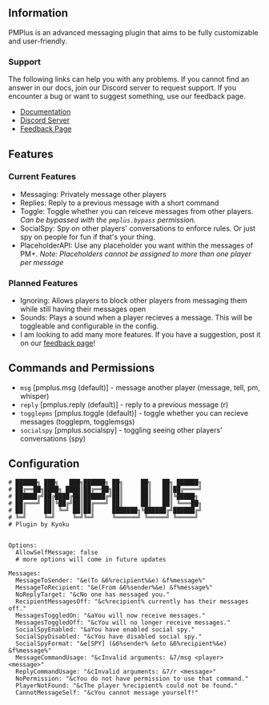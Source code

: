 ## Information
PMPlus is an advanced messaging plugin that aims to be fully customizable and user-friendly.
### Support
The following links can help you with any problems. If you cannot find an answer in our docs, join our Discord server to request support. If you encounter a bug or want to suggest something, use our feedback page.
- [Documentation](https://docs.crowned.dev/plugins/pm+)
- [Discord Server](https://discord.crowned.dev)
- [Feedback Page](https://feedback.crowned.dev)

## Features
### Current Features
- Messaging: Privately message other players
- Replies: Reply to a previous message with a short command
- Toggle: Toggle whether you can reiceve messages from other players. _Can be bypassed with the `pmplus.bypass` permission._
- SocialSpy: Spy on other players' conversations to enforce rules. Or just spy on people for fun if that's your thing.
- PlaceholderAPI: Use any placeholder you want within the messages of PM+. _Note: Placeholders cannot be assigned to more than one player per message_

### Planned Features
- Ignoring: Allows players to block other players from messaging them while still having their messages open
- Sounds: Plays a sound when a player recieves a message. This will be toggleable and configurable in the config.
- I am looking to add many more features. If you have a suggestion, post it on our [feedback page](https://feedback.crowned.dev)!

## Commands and Permissions
- `msg` [pmplus.msg (default)] - message another player (message, tell, pm, whisper)
- `reply` [pmplus.reply (default)] - reply to a previous message (r)
- `togglepms` [pmplus.toggle (default)] - toggle whether you can recieve messages (togglepm, togglemsgs)
- `socialspy` [pmplus.socialspy] - toggling seeing other players' conversations (spy)

## Configuration
```
# ██████╗ ███╗   ███╗██████╗ ██╗     ██╗   ██╗ ██████╗
# ██╔══██╗████╗ ████║██╔══██╗██║     ██║   ██║██╔════╝
# ██████╔╝██╔████╔██║██████╔╝██║     ██║   ██║╚█████╗
# ██╔═══╝ ██║╚██╔╝██║██╔═══╝ ██║     ██║   ██║ ╚═══██╗
# ██║     ██║ ╚═╝ ██║██║     ███████╗╚██████╔╝██████╔╝
# ╚═╝     ╚═╝     ╚═╝╚═╝     ╚══════╝ ╚═════╝ ╚═════╝
# Plugin by Kyoku


Options:
  AllowSelfMessage: false
  # more options will come in future updates

Messages:
  MessageToSender: "&e(To &6%recipient%&e) &f%message%"
  MessageToRecipient: "&e(From &6%sender%&e) &f%message%"
  NoReplyTarget: "&cNo one has messaged you."
  RecipientMessagesOff: "&c%recipient% currently has their messages off."
  MessagesToggledOn: "&aYou will now receive messages."
  MessagesToggledOff: "&cYou will no longer receive messages."
  SocialSpyEnabled: "&aYou have enabled social spy."
  SocialSpyDisabled: "&cYou have disabled social spy."
  SocialSpyFormat: "&e[SPY] (&6%sender% &eto &6%recipient%&e) &f%message%"
  MessageCommandUsage: "&cInvalid arguments: &7/msg <player> <message>"
  ReplyCommandUsage: "&cInvalid arguments: &7/r <message>"
  NoPermission: "&cYou do not have permission to use that command."
  PlayerNotFound: "&cThe player %recipient% could not be found."
  CannotMessageSelf: "&cYou cannot message yourself!"
  ```
